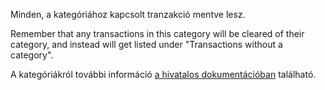 Minden, a kategóriához kapcsolt tranzakció mentve lesz.

Remember that any transactions in this category will be cleared of their category, and instead will get listed under "Transactions without a category".

A kategóriákról további információ [a hivatalos dokumentációban](https://firefly-iii.readthedocs.io/en/latest/concepts/categories.html) található.